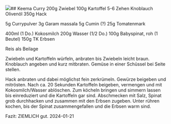 
![](../../_resources/5db78d22b2684e3f90b329ccba3d5093.jpg)## Keema Curry
200g Zwiebel
100g Kartoffel
5-6 Zehen Knoblauch
Olivenöl
350g Hack

5g Currypulver
3g Garam massala
5g Cumin (?)
25g Tomatenmark

400ml (1 Do.) Kokosmilch
200g Wasser (1/2 Do.)
100g Babyspinat, roh (1 Beutel)
150g TK Erbsen

Reis als Beilage

Zwiebeln und Kartoffeln würfeln, anbraten bis Zwiebeln leicht braun. Knoblauch angeben und kurz mitbraten. Gemüse in einer Schüssel bei Seite stellen.

Hack anbraten und dabei möglichst fein zerkrümeln. Gewürze beigeben und mitrösten. Nach ca. 20 Sekunden Kartoffeln beigeben, vermengen und mit Kokosmilch/Wasser ablöschen.
Zum köcheln bringen und simmern lassen bis einreduziert und die Kartoffeln gar sind.
Abschmecken mit Salz, Spinat grob durchhacken und zusammen mit den Erbsen zugeben. Unter rühren kochen, bis der Spinat zusammengefallen und die Erbsen warm sind.

Fazit: ZIEMLICH gut. 2024-01-21

